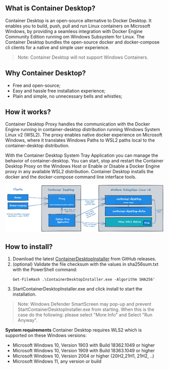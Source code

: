 
## What is Container Desktop? 

Container Desktop is an open-source alternative to Docker Desktop. It enables you to build, push, pull and run Linux containers on Microsoft Windows, by providing a seamless integration with Docker Engine Community Edition running om Windows Subsystem for Linux. The Container Desktop bundles the open-source docker and docker-compose cli clients for a native and simple user experience.

> Note: Container Desktop will not support Windows Containers.

## Why Container Desktop?

- Free and open-source;
- Easy and hassle free installation experience;
- Plain and simple, no unnecessary bells and whistles;

## How it works?

Container Desktop Proxy handles the communication with the Docker Engine running in container-desktop distribution running Windows System Linux v2 (WSL2). The proxy enables native docker experience on Microsoft Windows, where it translates Windows Paths to WSL2 paths local to the  container-desktop distribution.

With the Container Desktop System Tray Application you can manage the behavior of container-desktop. You can start, stop and restart the Container Desktop Proxy on the Windows Host or Enable or Disable a Docker Engine proxy in any available WSL2 distribution.
Container Desktop installs the docker and the docker-compose command line interface tools.

![](static/img/container-desktop-overview.png)

## How to install?

1. Download the latest [ContainerDesktopInstaller](https://github.com/container-desktop/container-desktop/releases/latest) from GitHub releases.
2. (optional) Validate the file checksum with the values in sha256sum.txt with the PowerShell command: 
    ```
    Get-FileHash .\ContainerDesktopInstaller.exe -Algorithm SHA256'
    ```
3. StartContainerDesktopInstaller.exe and click install to start the installation.

>Note: Windows Defender SmartScreen may pop-up and prevent StartContainerDesktopInstaller.exe from starting. When this is the case do the following: please select "More Info" and Select "Run Anyway".

**System requirements** 
Container Desktop requires WLS2 which is supported on these Windows versions:

- Microsoft Windows 10, Version 1903 with Build 18362.1049 or higher
- Microsoft Windows 10, Version 1909 with Build 18363.1049 or higher
- Microsoft Windows 10, Version 2004 or higher (20H2,21H1, 21H2, ..)
- Microsoft Windows 11, any version or build
